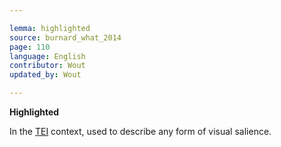 ```yaml
---

lemma: highlighted
source: burnard_what_2014
page: 110
language: English
contributor: Wout
updated_by: Wout

---
```


**Highlighted**

In the [TEI](TEI.html) context, used to describe any form of visual salience.
